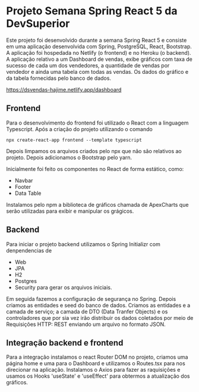 # Projeto Semana Spring React 5 da DevSuperior

Este projeto foi desenvolvido durante a semana Spring React 5 e consiste em uma aplicação desenvolvida com Spring, PostgreSQL, React, Bootstrap. A aplicação foi hospedada no Netlify (o frontend) e no Heroku (o backend).
A aplicação relativo a um Dashboard de vendas, exibe gráficos com taxa de sucesso de cada um dos vendedores, a quantidade de vendas por vendedor e ainda uma tabela com todas as vendas. Os dados do gráfico e da tabela fornecidas pelo banco de dados.

https://dsvendas-hajime.netlify.app/dashboard

## Frontend

Para o desenvolvimento do frontend foi utilizado o React com a linguagem Typescript. 
Após a criação do projeto utilizando o comando 

```npx create-react-app frontend --template typescript```

Depois limpamos os arquivos criados pelo npx que não são relativos ao projeto. Depois adicionamos o Bootstrap pelo yarn.

Inicialmente foi feito os componentes no React de forma estático, como:
* Navbar 
* Footer
* Data Table 

Instalamos pelo npm a biblioteca de gráficos chamada de ApexCharts que serão utilizadas para exibir e manipular os grágicos.

## Backend

Para iniciar o projeto backend utilizamos o Spring Initializr com denpendencias de 
* Web
* JPA
* H2
* Postgres
* Security
para gerar os arquivos iniciais. 

Em seguida fazemos a configuração de segurança no Spring. Depois criamos as entidades e seed do banco de dados. 
Criamos as entidades e a camada de serviço; a camada de DTO (Data Tranfer Objects) e os controladores que por sia vez irão distribuir os dados coletados por meio de Requisições HTTP: REST enviando um arquivo no formato JSON.

## Integração backend e frontend

Para a integração instalamos o react Router DOM no projeto, criamos uma página home e uma para o Dashboard  e utilizamos o Routes.tsx para nos direcionar na aplicação. 
Instalamos o Axios para fazer as raquisições e usamos os Hooks 'useState' e 'useEffect' para obtermos a atualização dos gráficos.